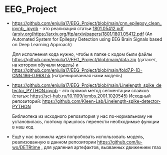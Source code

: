 # EEG_Project
- https://github.com/enjulia17/EEG_Project/blob/main/cnn_epilepsy_clean_ipynb_.ipynb - это реализация статьи [1801.05412.pdf (arxiv.org)](https://arxiv.org/ftp/arxiv/papers/1801/1801.05412.pdf)https://arxiv.org/ftp/arxiv/papers/1801/1801.05412.pdf  (An Automated System for Epilepsy Detection using EEG Brain Signals based on Deep Learning Approach)
  
  Для исполнения кода нужно, чтобы в папке с кодом были файлы https://github.com/enjulia17/EEG_Project/blob/main/data.zip (датасет, на котором обучали модель) и https://github.com/enjulia17/EEG_Project/blob/main/fold7.P-1D-CNN.186-0.968.h5 (натренированная нами модель)

- https://github.com/enjulia17/EEG_Project/blob/main/Linelength_spike_detector_PYTHON.ipynb - это прямой метод сегментации спайков (статья: https://sci-hub.ru/10.1109/iembs.2001.1020545)
Исходный репозиторий: https://github.com/Kleen-Lab/Linelength-spike-detector-PYTHON

  Библиотека из исходного репозитория у нас по-нормальному не установилась, поэтому пришлось перенести необходимые функции в наш код


- Ещё у нас возникла идея попробовать использовать модель, реализованную в данном репозитории https://github.com/lu-wo/DETRtime , для удаления артефактов, вызванных движением глаз

